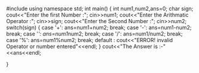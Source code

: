 #include<iostream>
using namespace std;
int main() {
    int num1,num2,ans=0;
    char sign;
    cout<<"Enter the first Number :";
    cin>>num1;
    cout<<"Enter the Arithmatic Operator :";
    cin>>sign;
    cout<<"Enter the Second Number :";
    cin>>num2;
    switch(sign) {
        case '+':
         ans=num1+num2;
         break;
         case '-':
         ans=num1-num2;
         break;
         case '*':
         ans=num1*num2;
         break;
         case '/':
         ans=num1/num2;
         break;
         case '%':
         ans=num1%num2;
         break;
         default :
         cout<<"ERROR! invalid Operator or number entered"<<endl;
    }
    cout<<"The Answer is :-"<<ans<<endl;

}
